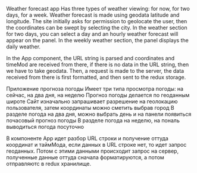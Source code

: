 Weather forecast app
Has three types of weather viewing: for now, for two days, for a week. Weather forecast is made using geodata latitude and longitude. The site initially asks for permission to geolocate the user, then the coordinates can be swept by selecting the city. In the weather section for two days, you can select a day and an hourly weather forecast will appear on the panel. In the weekly weather section, the panel displays the daily weather.

In the App component, the URL string is parsed and coordinates and timeMod are received from there, if there is no data in the URL string, then we have to take geodata. Then, a request is made to the server, the data received from there is first formatted, and then sent to the redux storage.

Приложение прогноза погоды Имеет три типа просмотра погоды: на сейчас, на два дня, на неделю Прогноз погоды делается по геоданным широте Сайт изначально запрашивает разрешение на геолокацию пользователя, затем координаты можно сметить выбрав город В разделе погода на два дня, можно выбрать день и на панели появиться почасовый прогноз погоды В разделе погода на неделю, на пональ выводиться погода посуточно

В компоненте App идет разбор URL строки и получение оттуда координат и таймМода, если данных в URL строке нет, то идет запрос геоданных. Потом с этими данными происходит запрос на сервер, полученные данные оттуда сначала форматируются, а потом отправляютс в redux хранилище.
